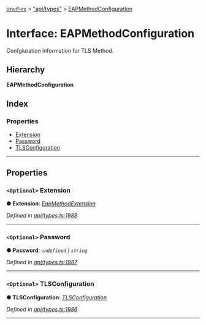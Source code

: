 [onvif-rx](../README.md) > ["api/types"](../modules/_api_types_.md) > [EAPMethodConfiguration](../interfaces/_api_types_.eapmethodconfiguration.md)

# Interface: EAPMethodConfiguration

Confgiuration information for TLS Method.

## Hierarchy

**EAPMethodConfiguration**

## Index

### Properties

* [Extension](_api_types_.eapmethodconfiguration.md#extension)
* [Password](_api_types_.eapmethodconfiguration.md#password)
* [TLSConfiguration](_api_types_.eapmethodconfiguration.md#tlsconfiguration)

---

## Properties

<a id="extension"></a>

### `<Optional>` Extension

**● Extension**: *[EapMethodExtension](_api_types_.eapmethodextension.md)*

*Defined in [api/types.ts:1988](https://github.com/patrickmichalina/onvif-rx/blob/3ab1739/src/api/types.ts#L1988)*

___
<a id="password"></a>

### `<Optional>` Password

**● Password**: *`undefined` \| `string`*

*Defined in [api/types.ts:1987](https://github.com/patrickmichalina/onvif-rx/blob/3ab1739/src/api/types.ts#L1987)*

___
<a id="tlsconfiguration"></a>

### `<Optional>` TLSConfiguration

**● TLSConfiguration**: *[TLSConfiguration](_api_types_.eapmethodconfiguration.md#tlsconfiguration)*

*Defined in [api/types.ts:1986](https://github.com/patrickmichalina/onvif-rx/blob/3ab1739/src/api/types.ts#L1986)*

___

